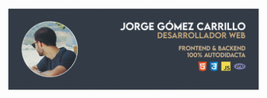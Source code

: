 ![Hola 👋, Soy Jorge Gómez, desarrollador web autodidácta 👨‍💻 de Murcia, Spain 🇪🇸](https://raw.githubusercontent.com/jgcarrillo/jgcarrillo/master/Github%20Readme.jpg)
